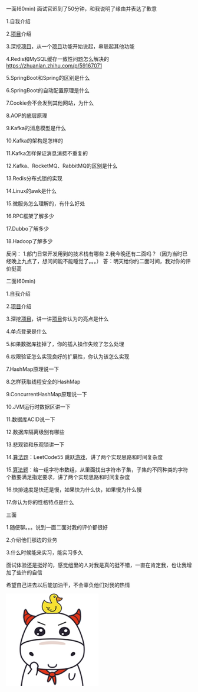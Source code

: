 

 

一面(60min) 
面试官迟到了50分钟，和我说明了缘由并表达了歉意 

1.自我介绍 

2.[项目]()介绍 

3.深挖[项目]()，从一个[项目]()功能开始说起，串联起其他功能 

4.Redis和MySQL缓存一致性问题怎么解决的   https://zhuanlan.zhihu.com/p/59167071

5.SpringBoot和Spring的区别是什么 

6.SpringBoot的自动配置原理是什么 

7.Cookie会不会发到其他网站，为什么 

8.AOP的底层原理 

9.Kafka的消息模型是什么


10.Kafka的架构是怎样的 

11.Kafka怎样保证消息消费不重复的

12.Kafka、RocketMQ、RabbitMQ的区别是什么 

13.Redis分布式锁的实现 

14.Linux的awk是什么 

15.微服务怎么理解的，有什么好处 

16.RPC框架了解多少 

17.Dubbo了解多少 

18.Hadoop了解多少 

反问： 
1.部门日常开发用到的技术栈有哪些 
2.我今晚还有二面吗？（因为当时已经晚上九点了，想问问能不能睡觉了。。。） 
答：明天给你约二面时间，我对你的评价挺高 

二面(60min) 

1.自我介绍

2.[项目]()介绍 

3.深挖[项目]()，讲一讲[项目]()你认为的亮点是什么

4.单点登录是什么


5.如果数据库挂掉了，你的插入操作失败了怎么处理 

6.权限验证怎么实现良好的扩展性，你认为该怎么实现 

7.HashMap原理说一下

8.怎样获取线程安全的HashMap 

9.ConcurrentHashMap原理说一下 

10.JVM运行时数据区讲一下 

11.数据库ACID说一下 

12.数据库隔离级别有哪些 

13.悲观锁和乐观锁讲一下

14.[算法题]()：LeetCode55 跳跃[游戏]()，讲了两个实现思路和时间复杂度

15.[算法题]()：给一组字符串数组，从里面找出字符串子集，子集的不同种类的字符个数要满足指定要求，讲了两个实现思路和时间复杂度 

16.快排速度是快还是慢，如果快为什么快，如果慢为什么慢 

17.你认为你的性格特点是什么 

三面 

1.随便聊。。。说到一面二面对我的评价都很好

2.介绍他们那边的业务


3.什么时候能来实习，能实习多久 

面试体验还是挺好的，感觉组里的人对我是真的挺不错，一直在肯定我，也让我增加了些许的自信 

希望自己进去以后能加油干，不会辜负他们对我的热情 

![img](%E7%99%BE%E5%BA%A6%E5%AE%9E%E4%B9%A0%E7%94%9F%E4%B8%80%E4%BA%8C%E4%B8%89%E9%9D%A2%E7%BB%8F.assets/wps2.jpg) 

 